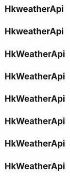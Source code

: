 # HkweatherApi
# HkweatherApi
# HkWeatherApi
# HkWeatherApi
# HkWeatherApi
# HkWeatherApi
# HkWeatherApi
# HkWeatherApi
